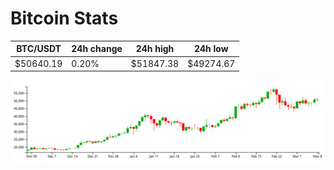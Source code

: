 # Bitcoin Stats

BTC/USDT|24h change|24h high|24h low|
|---|---|---|---|
|$50640.19|0.20%|$51847.38|$49274.67|

<img src="./chart.svg">
